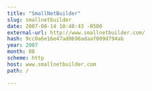 ```yaml
---
title: "SmallNetBuilder"
slug: smallnetbuilder
date: 2007-08-14 10:48:43 -0500
external-url: http://www.smallnetbuilder.com/
hash: 9cc0a6e16e47ad0696adaaf009d794ab
year: 2007
month: 08
scheme: http
host: www.smallnetbuilder.com
path: /

---
```



